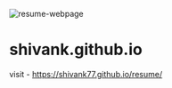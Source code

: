 ![resume-webpage](https://user-images.githubusercontent.com/22104349/118042293-88b31680-b391-11eb-98cf-8ed259e506bc.png)
# shivank.github.io

visit - https://shivank77.github.io/resume/
